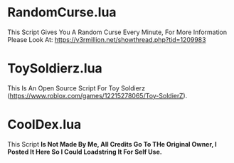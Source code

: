 # RandomCurse.lua
This Script Gives You A Random Curse Every Minute, For More Information Please Look At:
https://v3rmillion.net/showthread.php?tid=1209983

# ToySoldierz.lua
This Is An Open Source Script For Toy Soldierz (https://www.roblox.com/games/12215278065/Toy-SoldierZ).

# CoolDex.lua
This Script **__Is Not Made By Me, All Credits Go To THe Original Owner, I Posted It Here So I Could Loadstring It For Self Use.__**
